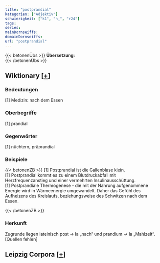 ```yaml
---
title: "postprandial"
kategorien: ["Adjektiv"]
schwierigkeit: ["k1", "h_", "r24"]
tags:
series:
mainDornseiffs:
domainDornseiffs:
url: "postprandial"
---
```


{{< betonenÜbs >}}
**Übersetzung:**  
{{< /betonenÜbs >}}

## Wiktionary [[+](https://de.wiktionary.org/wiki/postprandial)]

### Bedeutungen
[1] Medizin: nach dem Essen  

### Oberbegriffe
[1] prandial  

### Gegenwörter
[1] nüchtern, präprandial  

### Beispiele
{{< betonenZB >}}
[1] Postprandial ist die Gallenblase klein.  
[1] Postprandial kommt es zu einem Blutdruckabfall mit Herzfrequenzanstieg und einer vermehrten Insulinausschüttung.  
[1] Postprandiale Thermogenese - die mit der Nahrung aufgenommene Energie wird in Wärmeenergie umgewandelt. Daher das Gefühl des Aufheizens des Kreislaufs, beziehungsweise des Schwitzen nach dem Essen.  

{{< /betonenZB >}}
### Herkunft
Zugrunde liegen lateinisch post → la „nach“ und prandium → la „Mahlzeit“.[Quellen fehlen]  


## Leipzig Corpora [[+](https://corpora.uni-leipzig.de/en/res?word=postprandial&corpusId=deu_newscrawl-public_2018)]

